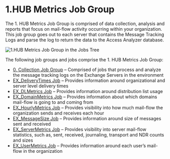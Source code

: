 # 1.HUB Metrics Job Group

The 1. HUB Metrics Job Group is comprised of data collection, analysis and reports that focus on
mail-flow activity occurring within your organization. This job group goes out to each server that
contains the Message Tracking Logs and parse the log to return the data to the Access Analyzer
database.

![1.HUB Metrics Job Group in the Jobs Tree](/img/product_docs/accessanalyzer/admin/hostmanagement/jobstree.webp)

The following job groups and jobs comprise the 1. HUB Metrics Job Group:

- [0. Collection Job Group](/docs/accessanalyzer/12.0/solutions/exchange/hubmetrics/collection/overview.md) – Comprised of jobs that process and analyze the
  message tracking logs on the Exchange Servers in the environment
- [EX_DeliveryTimes Job](/docs/accessanalyzer/12.0/solutions/exchange/hubmetrics/ex_deliverytimes.md) – Provides information around organizational and
  server level delivery times
- [EX_DLMetrics Job](/docs/accessanalyzer/12.0/solutions/exchange/hubmetrics/ex_dlmetrics.md) – Provides information around distribution list usage
- [EX_DomainMetrics Job](/docs/accessanalyzer/12.0/solutions/exchange/hubmetrics/ex_domainmetrics.md) – Provides information about which domains mail-flow
  is going to and coming from
- [EX_HourlyMetrics Job](/docs/accessanalyzer/12.0/solutions/exchange/hubmetrics/ex_hourlymetrics.md) – Provides visibility into how much mail-flow the
  organization sends and receives each hour
- [EX_MessageSize Job](/docs/accessanalyzer/12.0/solutions/exchange/hubmetrics/ex_messagesize.md) – Provides information around size of messages sent and
  received
- [EX_ServerMetrics Job](/docs/accessanalyzer/12.0/solutions/exchange/hubmetrics/ex_servermetrics.md) – Provides visibility into server mail-flow
  statistics, such as, sent, received, journaling, transport and NDR counts and sizes
- [EX_UserMetrics Job](/docs/accessanalyzer/12.0/solutions/exchange/hubmetrics/ex_usermetrics.md) – Provides information around each user’s mail-flow in the
  organization

